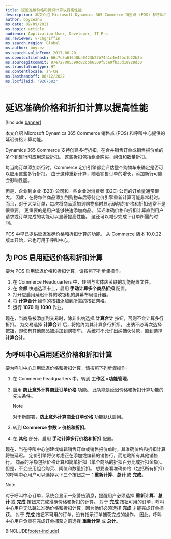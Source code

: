 ```yaml
---
title: 延迟准确价格和折扣计算以提高性能
description: 本文介绍 Microsoft Dynamics 365 Commerce 销售点 (POS) 和呼叫中心提供的延迟价格计算功能。
author: boycezhu
ms.date: 09/09/2021
ms.topic: article
audience: Application User, Developer, IT Pro
ms.reviewer: v-chgriffin
ms.search.region: Global
ms.author: boycez
ms.search.validFrom: 2017-06-20
ms.openlocfilehash: 66c7c5a61648ba0423b27b74a1c4e42bc1b22b8b
ms.sourcegitcommit: 87e727005399c82cbb6509f5ce9fb33d18928d30
ms.translationtype: HT
ms.contentlocale: zh-CN
ms.lasthandoff: 08/12/2022
ms.locfileid: "9267582"
---
```

# <a name="delay-exact-price-and-discount-calculation-for-improved-performance"></a>延迟准确价格和折扣计算以提高性能

[!include [banner](includes/banner.md)]

本文介绍 Microsoft Dynamics 365 Commerce 销售点 (POS) 和呼叫中心提供的延迟价格计算功能。

Dynamics 365 Commerce 支持创建多行折扣，在合并销售订单或销售报价单的多个销售行时应用这些折扣。 这些折扣包括组合购买、阈值和数量折扣。

每当向订单添加新行时，Commerce 定价引擎都会评估整个购物车来确定是否可以应用这些多行折扣。 由于这种重新计算，随着销售订单的增长，添加新行可能会影响性能。

但是，企业到企业 (B2B) 公司和一些企业对消费者 (B2C) 公司的订单量通常很大。 因此，在将每件商品添加到购物车后等待定价引擎重新计算可能非常耗时。 而且，对于大型订单，每次将商品添加到购物车时显示确切的价格和折扣通常不是很重要。 更重要的是用户能够快速添加商品。 延迟准确价格和折扣计算直到用户请求或订单完成的功能可以显著提高性能。 这还可以减少完成下订单所需的时间。

POS 中早已提供延迟准确价格和折扣计算的功能。 从 Commerce 版本 10.0.22 版本开始，它也可用于呼叫中心。

## <a name="enable-delayed-price-and-discount-calculation-for-pos"></a>为 POS 启用延迟价格和折扣计算

要为 POS 启用延迟价格和折扣计算，请按照下列步骤操作。

1. 在 Commerce Headquarters 中，转到与实体店关联的功能配置文件。
1. 在 **金额** 快速选项卡上，启用 **手动计算多个商品折扣** 配置。
1. 打开应启用延迟计算的收银机的屏幕布局设计器。
1. 将 **计算合计** 操作的按钮添加到所需的按钮网格。
1. 运行 **1070** 和 **1090** 作业。

现在，当商品被添加到交易时，除非出纳选择 **计算合计** 按钮，否则不会计算多行折扣。 为交易选择 **计算合计** 后，将始终为其计算多行折扣。 出纳不必再次选择按钮，即使有其他商品被添加到购物车。 系统将不允许出纳捕获付款，直到选择 **计算合计**。

## <a name="enable-delayed-price-and-discount-calculation-for-call-center"></a>为呼叫中心启用延迟价格和折扣计算

要为呼叫中心启用延迟价格和折扣计算，请按照下列步骤操作。

1. 在 Commerce headquarters 中，转到 **工作区 \>功能管理**。
1. 启用 **防止意外计算商业订单价格** 功能。 此功能是延迟价格和折扣计算功能的先决条件。

    > [!NOTE]
    > 对于新部署，**防止意外计算商业订单价格** 功能默认启用。

1. 转到 **Commerce 参数 \> 价格和折扣**。
1. 在 **其他** 部分，启用 **手动计算多行价格和折扣** 配置。

现在，当在呼叫中心创建或编辑销售订单或销售报价单时，其准确价格和折扣计算将被延迟。 定价引擎将仅考虑正在添加或编辑的销售行，而忽略所有其他销售行。 商品的净额包括价格计算和简单折扣（单个商品的折扣百分比或折扣金额）。 但是，不会应用组合购买、阈值和数量折扣。 想要查看准确价格（包括所有折扣）的呼叫中心用户可以选择以下三个按钮之一：**重新计算**、**总计** 或 **完成**。

> [!NOTE]
> 对于呼叫中心订单，系统会显示一条警告消息，提醒用户必须选择 **重新计算**、**总计** 或 **完成** 按钮来完成准确价格和折扣的计算。 对于 **完成** 按钮可用的订单，呼叫中心用户无法跳过准确价格和折扣计算，因为他们必须选择 **完成** 才能完成订单捕获。 对于 **完成** 按钮不可用的订单，没有指示订单捕获完成的操作。 因此，呼叫中心用户负责在完成订单捕获之前选择 **重新计算** 或 **总计**。

[!INCLUDE[footer-include](../includes/footer-banner.md)]
